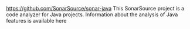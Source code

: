 https://github.com/SonarSource/sonar-java
This SonarSource project is a code analyzer for Java projects. Information about the analysis of Java features is available here